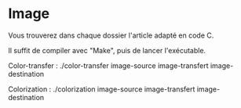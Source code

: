 # Image

Vous trouverez dans chaque dossier l'article adapté en code C.

Il suffit de compiler avec "Make", puis de lancer l'exécutable.

  Color-transfer : ./color-transfer image-source image-transfert image-destination

  Colorization : ./colorization image-source image-transfert image-destination
